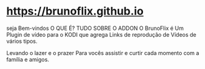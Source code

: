 # https://brunoflix.github.io
seja Bem-vindos
O QUE É?
TUDO SOBRE O ADDON
O BrunoFlix é Um Plugin de vídeo para o KODI que agrega Links de reprodução de Vídeos de vários tipos.

Levando o lazer e o prazer Para vocês assistir e curtir cada momento com a família e amigos.
